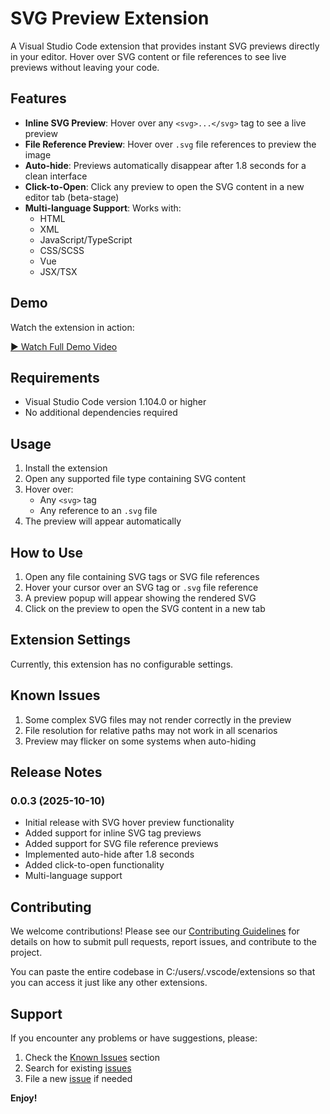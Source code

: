 # SVG Preview Extension

A Visual Studio Code extension that provides instant SVG previews directly in your editor. Hover over SVG content or file references to see live previews without leaving your code.

## Features

- **Inline SVG Preview**: Hover over any `<svg>...</svg>` tag to see a live preview
- **File Reference Preview**: Hover over `.svg` file references to preview the image
- **Auto-hide**: Previews automatically disappear after 1.8 seconds for a clean interface
- **Click-to-Open**: Click any preview to open the SVG content in a new editor tab (beta-stage)
- **Multi-language Support**: Works with:
  - HTML
  - XML
  - JavaScript/TypeScript
  - CSS/SCSS
  - Vue
  - JSX/TSX

## Demo

Watch the extension in action:

[▶️ Watch Full Demo Video](https://drive.google.com/file/d/1mLCzWXZklClPMEZYGZq4k95xTkC2gqnC/view?usp=sharing)

## Requirements

- Visual Studio Code version 1.104.0 or higher
- No additional dependencies required

## Usage

1. Install the extension
2. Open any supported file type containing SVG content
3. Hover over:
   - Any `<svg>` tag
   - Any reference to an `.svg` file
4. The preview will appear automatically

## How to Use

1. Open any file containing SVG tags or SVG file references
2. Hover your cursor over an SVG tag or `.svg` file reference
3. A preview popup will appear showing the rendered SVG
4. Click on the preview to open the SVG content in a new tab

## Extension Settings

Currently, this extension has no configurable settings.

## Known Issues

1. Some complex SVG files may not render correctly in the preview
2. File resolution for relative paths may not work in all scenarios
3. Preview may flicker on some systems when auto-hiding

## Release Notes

### 0.0.3 (2025-10-10)

- Initial release with SVG hover preview functionality
- Added support for inline SVG tag previews
- Added support for SVG file reference previews
- Implemented auto-hide after 1.8 seconds
- Added click-to-open functionality
- Multi-language support

## Contributing

We welcome contributions! Please see our [Contributing Guidelines](CONTRIBUTING.md) for details on how to submit pull requests, report issues, and contribute to the project.

You can paste the entire codebase in C:/users/.vscode/extensions so that you can access it just like any other extensions.

## Support

If you encounter any problems or have suggestions, please:
1. Check the [Known Issues](#known-issues) section
2. Search for existing [issues](https://github.com/SinghAman21/svg-preview/issues)
3. File a new [issue](https://github.com/SinghAman21/svg-preview/issues/new) if needed

**Enjoy!**
